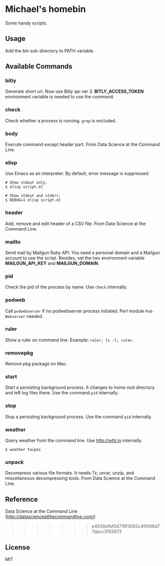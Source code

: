 # Michael's homebin

Some handy scripts.

## Usage

Add the *bin* sub-directory to PATH variable.


## Available Commands

### bitly

Generate short url.  Now use Bitly api ver 3. **BITLY_ACCESS_TOKEN** environment variable is needed to use the command.

### check

Check whether a process is running.  `grep` is excluded.

### body

Execute command except header part.  From Data Science at the Command Line.

### elisp

Use Emacs as an interpreter.  By default, error message is suppressed.

```
# Show stdout only.
$ elisp script.el

# Show stdout and stderr.
$ DEBUG=1 elisp script.el
```

### header

Add, remove and edit header of a CSV file.  From Data Science at the Command Line.

### mailto

Send mail by Mailgun Ruby API.  You need a personal domain and a Mailgun account to use the script.  Besides, set the two environment variable **MAILGUN_API_KEY** and **MAILGUN_DOMAIN**.

### pid

Check the pid of the process by name.  Use `check` internally.

### podweb

Call `podwebserver` if no podwebserver process initiated.  Perl module `Pod-Webserver` needed.

### ruler

Show a ruler on command line.  Example: `ruler; ls -l; ruler`.

### removepkg

Remove pkg package on Mac.

### start

Start a persisting background process.  It changes to home root directory and left log files there.  Use the command `pid` internally.

### stop

Stop a persisting background process.  Use the command `pid` internally.

### weather 

Query weather from the command line.  Use http://wttr.in internally.

```
$ weather taipei
```

### unpack

Decompress various file formats.  It needs 7z, unrar, unzip, and miscellaneous decompressing tools.  From Data Science at the Command Line.


## Reference

Data Science at the Command Line (http://datascienceatthecommandline.com/)
>>>>>>> e4636efbf54719f3562c4f0f46d77dacc3192673


## License

MIT
